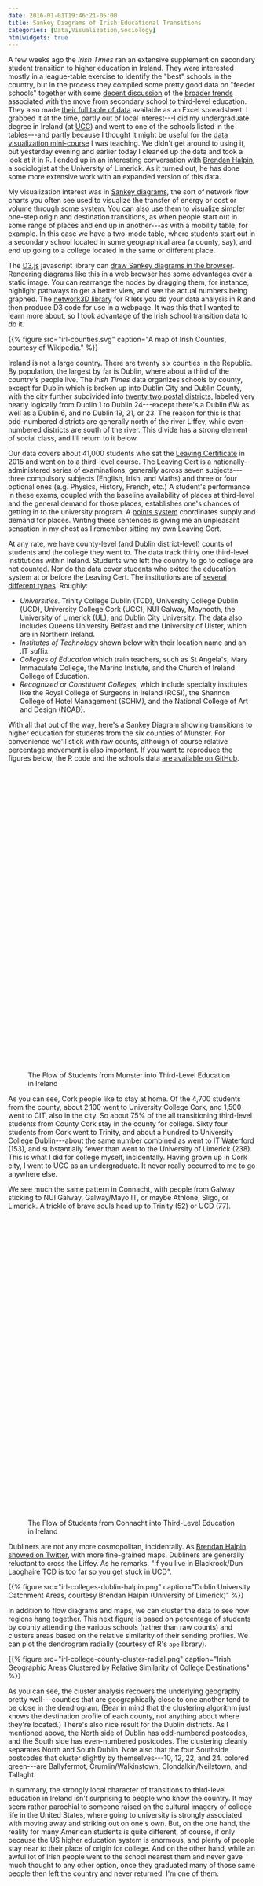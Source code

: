 ```yaml
---
date: 2016-01-01T19:46:21-05:00
title: Sankey Diagrams of Irish Educational Transitions
categories: [Data,Visualization,Sociology]
htmlwidgets: true
---
```


A few weeks ago the _Irish Times_ ran an extensive supplement on secondary student transition to higher education in Ireland. They were interested mostly in a league-table exercise to identify the "best" schools in the country, but in the process they compiled some pretty good data on "feeder schools" together with some [decent discussion](http://www.irishtimes.com/news/education/analysis-what-the-feeder-tables-tell-us-1.2451977) of the [broader trends](http://www.irishtimes.com/news/education/feeder-schools-social-class-still-drives-school-league-tables-1.2451880) associated with the move from secondary school to third-level education. They also made [their full table of data](https://www.irishtimes.com/polopoly_fs/1.2451889.1449072744!/menu/standard/file/Schools%20Table.xlsx) available as an Excel spreadsheet. I grabbed it at the time, partly out of local interest---I did my undergraduate degree in Ireland (at [UCC](http://www.ucc.ie)) and went to one of the schools listed in the tables---and partly because I thought it might be useful for the [data visualization mini-course](http://socviz.github.io/soc880/) I was teaching.  We didn't get around to using it, but yesterday evening and earlier today I cleaned up the data and took a look at it in R. I ended up in an interesting conversation with [Brendan Halpin](https://twitter.com/brendanthalpin), a sociologist at the University of Limerick. As it turned out, he has done some more extensive work with an expanded version of this data. 

My visualization interest was in [Sankey diagrams](https://en.wikipedia.org/wiki/Sankey_diagram), the sort of network flow charts you often see used to visualize the transfer of energy or cost or volume through some system. You can also use them to visualize simpler one-step origin and destination transitions, as when people start out in some range of places and end up in another---as with a mobility table, for example. In this case we have a two-mode table, where students start out in a secondary school located in some geographical area (a county, say), and end up going to a college located in the same or different place. 

The [D3.js](https://d3js.org) javascript library can [draw Sankey diagrams in the browser](http://bost.ocks.org/mike/sankey/). Rendering diagrams like this in a web browser has some advantages over a static image. You can rearrange the nodes by dragging them, for instance, highlight pathways to get a better view, and see the actual numbers being graphed. The [network3D library](https://christophergandrud.github.io/networkD3/) for R lets you do your data analysis in R and then produce D3 code for use in a webpage. It was this that I wanted to learn more about, so I took advantage of the Irish school transition data to do it. 

{{% figure src="irl-counties.svg" caption="A map of Irish Counties, courtesy of Wikipedia." %}}

Ireland is not a large country. There are twenty six counties in the Republic. By population, the largest by far is Dublin, where about a third of the country's people live. The _Irish Times_ data organizes schools by county, except for Dublin which is broken up into Dublin City and Dublin County, with the city further subdivided into [twenty two postal districts](https://en.wikipedia.org/wiki/List_of_Dublin_postal_districts), labeled very nearly logically from Dublin 1 to Dublin 24---except there's a Dublin 6W as well as a Dublin 6, and no Dublin 19, 21, or 23. The reason for this is that odd-numbered districts are generally north of the river Liffey, while even-numbered districts are south of the river. This divide has a strong element of social class, and I'll return to it below.

Our data covers about 41,000 students who sat the <a href="https://en.wikipedia.org/wiki/Leaving_Certificate_(Ireland)">Leaving Certificate</a> in 2015 and went on to a third-level course. The Leaving Cert is a nationally-administered series of examinations, generally across seven subjects---three compulsory subjects (English, Irish, and Maths) and three or four optional ones (e.g. Physics, History, French, etc.) A student's performance in these exams, coupled with the baseline availability of places at third-level and the general demand for those places, establishes one's chances of getting in to the university program. A [points system](https://en.wikipedia.org/wiki/Central_Applications_Office) coordinates supply and demand for places. Writing these sentences is giving me an unpleasant sensation in my chest as I remember sitting my own Leaving Cert. 

At any rate, we have county-level (and Dublin district-level) counts of students and the college they went to. The data track thirty one third-level institutions within Ireland. Students who left the country to go to college are not counted. Nor do the data cover  students who exited the education system at or before the Leaving Cert. The institutions are of [several different types](https://en.wikipedia.org/wiki/Third-level_education_in_the_Republic_of_Ireland). Roughly:

* _Universities_. Trinity College Dublin (TCD), University College Dublin (UCD), University College Cork (UCC), NUI Galway, Maynooth, the University of Limerick (UL), and Dublin City University. The data also includes Queens University Belfast and the University of Ulster, which are in Northern Ireland. 
* _Institutes of Technology_ shown below with their location name and an .IT suffix. 
* _Colleges of Education_ which train teachers, such as St Angela's, Mary Immaculate College, the Marino Instiute, and the Church of Ireland College of Education. 
* _Recognized or Constituent Colleges_, which include specialty institutes like the Royal College of Surgeons in Ireland (RCSI), the Shannon College of Hotel Management (SCHM), and the National College of Art and Design (NCAD).

With all that out of the way, here's a Sankey Diagram showing transitions to higher education for students from the six counties of Munster. For convenience we'll stick with raw counts, although of course relative percentage movement is also important. If you want to reproduce the figures below, the R code and the schools data [are available on GitHub](https://github.com/kjhealy/irl-college).


<figure>
<div id="htmlwidget-7153" style="height:600px;" class="sankeyNetwork"></div>
<figcaption>
<p>The Flow of Students from Munster into Third-Level Education in Ireland</p>
</figcaption>
</figure>

As you can see, Cork people like to stay at home. Of the 4,700 students from the county, about 2,100 went to University College Cork, and 1,500 went to CIT, also in the city. So about 75% of the all transitioning third-level students from County Cork stay in the county for college. Sixty four students from Cork went to Trinity, and about a hundred to University College Dublin---about the same number combined as went to IT Waterford (153), and substantially fewer than went to the University of Limerick (238). This is what I did for college myself, incidentally. Having grown up in Cork city, I went to UCC as an undergraduate. It never really occurred to me to go anywhere else.

We see much the same pattern in Connacht, with people from Galway sticking to NUI Galway, Galway/Mayo IT, or maybe Athlone, Sligo, or Limerick. A trickle of brave souls head up to Trinity (52) or UCD (77).  

<figure>
<div id="htmlwidget-9085" style="height:600px;" class="sankeyNetwork"></div>
<figcaption>
<p>The Flow of Students from Connacht into Third-Level Education in Ireland</p>
</figcaption>
</figure>


Dubliners are not any more cosmopolitan, incidentally. As [Brendan Halpin showed on Twitter](https://twitter.com/BrendanTHalpin/status/682882817630584832), with more fine-grained maps, Dubliners are generally reluctant to cross the Liffey. As he remarks, "If you live in Blackrock/Dun Laoghaire TCD is too far so you get stuck in UCD".

{{% figure src="irl-colleges-dublin-halpin.png" caption="Dublin University Catchment Areas, courtesy Brendan Halpin (University of Limerick)" %}}

In addition to flow diagrams and maps, we can cluster the data to see how regions hang together. This next figure is based on percentage of students by county attending the various schools (rather than raw counts) and clusters areas based on the relative similarity of their sending profiles. We can plot the dendrogram radially (courtesy of R's `ape` library).  


{{% figure src="irl-college-county-cluster-radial.png" caption="Irish Geographic Areas Clustered by Relative Similarity of College Destinations" %}}

As you can see, the cluster analysis recovers the underlying geography pretty well---counties that are geographically close to one another tend to be close in the dendrogram. (Bear in mind that the clustering algorithm just knows the destination profile of each county, not anything about where they're located.) There's also nice result for the Dublin districts. As I mentioned above, the North side of Dublin has odd-numbered postcodes, and the South side has even-numbered postcodes. The clustering cleanly separates North and South Dublin. Note also that the four Southside postcodes that cluster slightly by themselves---10, 12, 22, and 24, colored green---are  Ballyfermot, Crumlin/Walkinstown, Clondalkin/Neilstown, and Tallaght.

In summary, the strongly local character of transitions to third-level education in Ireland isn't surprising to people who know the country. It may seem rather parochial to someone raised on the cultural imagery of college life in the United States, where going to university is strongly associated with moving away and striking out on one's own. But, on the one hand, the reality for many American students is quite different, of course, if only because the US higher education system is enormous, and plenty of people stay near to their place of origin for college. And on the other hand, while an awful lot of Irish people went to the school nearest them and never gave much thought to any other option, once they graduated many of those same people then left the country and never returned. I'm one of them.

<script type="application/json" data-for="htmlwidget-7153">{"x":{"links":{"source":[0,0,0,0,0,0,0,0,0,0,0,0,0,0,0,0,1,1,1,1,1,1,1,1,1,1,1,1,1,1,1,1,2,2,2,2,2,2,2,2,2,2,2,2,2,2,2,2,3,3,3,3,3,3,3,3,3,3,3,3,3,3,3,3,4,4,4,4,4,4,4,4,4,4,4,4,4,4,4,4,5,5,5,5,5,5,5,5,5,5,5,5,5,5,5,5],"target":[19,16,8,20,13,14,18,15,9,7,10,6,17,11,21,12,19,16,8,20,13,14,18,15,9,7,10,6,17,11,21,12,19,16,8,20,13,14,18,15,9,7,10,6,17,11,21,12,19,16,8,20,13,14,18,15,9,7,10,6,17,11,21,12,19,16,8,20,13,14,18,15,9,7,10,6,17,11,21,12,19,16,8,20,13,14,18,15,9,7,10,6,17,11,21,12],"value":[38,26,11,272,7,143,80,44,10,18,101,7,31,247,9,90,98,64,34,238,17,58,2084,81,25,1504,18,24,83,68,153,150,34,45,22,214,9,74,340,32,10,175,8,12,361,62,28,83,62,45,18,638,6,64,145,36,14,57,19,9,68,509,32,191,110,59,28,255,34,90,214,52,29,140,26,35,15,200,260,97,65,37,35,102,26,15,183,32,12,71,6,15,7,15,467,31]},"nodes":{"name":["Clare","Cork","Kerry","Limerick","Tipperary","Waterford","Carlow.IT","Cork.IT","DCU","Dublin.IT","GM.IT","Limerick.IT","MaryI","Maynooth","NUIG","Other","TCD","Tralee.IT","UCC","UCD","UL","W.IT"],"group":["Clare","Cork","Kerry","Limerick","Tipperary","Waterford","Carlow.IT","Cork.IT","DCU","Dublin.IT","GM.IT","Limerick.IT","MaryI","Maynooth","NUIG","Other","TCD","Tralee.IT","UCC","UCD","UL","W.IT"]},"options":{"NodeID":"name","NodeGroup":"name","LinkGroup":null,"colourScale":"d3.scale.category20()","fontSize":12,"fontFamily":null,"nodeWidth":40,"nodePadding":10,"units":"Students","margin":{"top":null,"right":null,"bottom":null,"left":null}}},"evals":[]}</script>
<script type="application/htmlwidget-sizing" data-for="htmlwidget-7153">{"viewer":{"width":450,"height":350,"padding":10,"fill":true},"browser":{"width":960,"height":500,"padding":10,"fill":true}}</script>

<script type="application/json" data-for="htmlwidget-9085">{"x":{"links":{"source":[0,0,0,0,0,0,0,0,0,0,0,0,0,0,1,1,1,1,1,1,1,1,1,1,1,1,1,1,2,2,2,2,2,2,2,2,2,2,2,2,2,2,3,3,3,3,3,3,3,3,3,3,3,3,3,3,4,4,4,4,4,4,4,4,4,4,4,4,4,4],"target":[17,16,6,18,12,13,14,7,5,8,15,9,10,11,17,16,6,18,12,13,14,7,5,8,15,9,10,11,17,16,6,18,12,13,14,7,5,8,15,9,10,11,17,16,6,18,12,13,14,7,5,8,15,9,10,11,17,16,6,18,12,13,14,7,5,8,15,9,10,11],"value":[77,52,55,168,22,937,136,25,146,529,42,15,73,103,25,8,39,10,22,38,34,15,10,37,63,12,3,1,82,37,80,113,38,269,81,32,35,230,161,21,35,31,24,9,31,15,18,82,35,10,35,72,57,14,10,4,41,23,24,33,37,110,56,16,12,31,221,32,12,3]},"nodes":{"name":["Galway","Leitrim","Mayo","Roscommon","Sligo","Athlone.IT","DCU","Dublin.IT","GM.IT","Letterkenny.IT","Limerick.IT","MaryI","Maynooth","NUIG","Other","Sligo.IT","TCD","UCD","UL"],"group":["Galway","Leitrim","Mayo","Roscommon","Sligo","Athlone.IT","DCU","Dublin.IT","GM.IT","Letterkenny.IT","Limerick.IT","MaryI","Maynooth","NUIG","Other","Sligo.IT","TCD","UCD","UL"]},"options":{"NodeID":"name","NodeGroup":"name","LinkGroup":null,"colourScale":"d3.scale.category20()","fontSize":12,"fontFamily":null,"nodeWidth":40,"nodePadding":10,"units":"Students","margin":{"top":null,"right":null,"bottom":null,"left":null}}},"evals":[]}</script>
<script type="application/htmlwidget-sizing" data-for="htmlwidget-9085">{"viewer":{"width":450,"height":350,"padding":10,"fill":true},"browser":{"width":960,"height":500,"padding":10,"fill":true}}</script>

